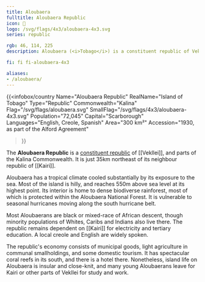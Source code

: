 ```yaml
---
title: Aloubaera
fulltitle: Aloubaera Republic
icon: 🌲
logo: /svg/flags/4x3/aloubaera-4x3.svg
series: republic

rgb: 46, 114, 225
description: Aloubaera (<i>Tobago</i>) is a constituent republic of Vekllei located in the Lesser Antilles of the Caribbean Sea.

fi: fi fi-aloubaera-4x3

aliases:
- /aloubaera/
---
```

{{<infobox/country
	 Name="Aloubaera Republic"
	 RealName="Island of Tobago"
	 Type="Republic"
	 Commonwealth="Kalina"
	 Flag="/svg/flags/aloubaera.svg"
	 SmallFlag="/svg/flags/4x3/aloubaera-4x3.svg"
	 Population="72,045"
	 Capital="Scarborough"
	 Languages="English, Creole, Spanish"
	 Area="300 km²"
	 Accession="1930, as part of the Alford Agreement"
 >}}

The <span class="fi fi-aloubaera-4x3"></span> **Aloubaera Republic** is a [constituent republic](/republics/) of [[Vekllei]], and parts of the Kalina Commonwealth. It is just 35km northeast of its neighbour republic of [[Kairi]].

Aloubaera has a tropical climate cooled substantially by its exposure to the sea. Most of the island is hilly, and reaches 550m above sea level at its highest point. Its interior is home to dense biodiverse rainforest, most of which is protected within the Aloubaera National Forest. It is vulnerable to seasonal hurricanes moving along the south hurricane belt.

Most Aloubaerans are black or mixed-race of African descent, though minority populations of Whites, Caribs and Indians also live there. The republic remains dependent on [[Kairi]] for electricity and tertiary education. A local creole and English are widely spoken.

The republic's economy consists of municipal goods, light agriculture in communal smallholdings, and some domestic tourism. It has spectacular coral reefs in its south, and there is a hotel there. Nonetheless, island life on Aloubaera is insular and close-knit, and many young Aloubaerans leave for Kairi or other parts of Vekllei for study and work.

